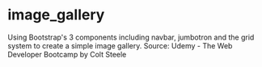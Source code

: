 # image_gallery
Using Bootstrap's 3 components including navbar, jumbotron and the grid system to  create a simple image gallery.
Source: Udemy - The Web Developer Bootcamp by Colt Steele

